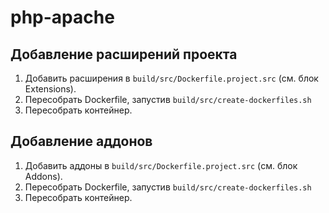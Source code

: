 # php-apache

## Добавление расширений проекта

1. Добавить расширения в `build/src/Dockerfile.project.src` (см. блок Extensions).
2. Пересобрать Dockerfile, запустив `build/src/create-dockerfiles.sh`
3. Пересобрать контейнер.

## Добавление аддонов

1. Добавить аддоны в `build/src/Dockerfile.project.src` (см. блок Addons).
2. Пересобрать Dockerfile, запустив `build/src/create-dockerfiles.sh`
3. Пересобрать контейнер.


